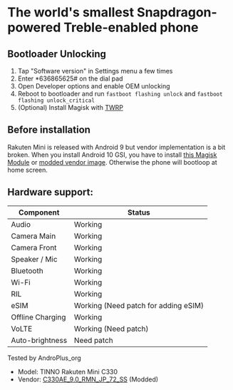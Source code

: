 # The world's smallest Snapdragon-powered Treble-enabled phone

## Bootloader Unlocking
1. Tap "Software version" in Settings menu a few times
2. Enter *636865625# on the dial pad
3. Open Developer options and enable OEM unlocking
4. Reboot to bootloader and run `fastboot flashing unlock` and `fastboot flashing unlock_critical`
5. (Optional) Install Magisk with [TWRP](https://drive.google.com/drive/folders/15LQok1lNR55gutIScnle6KIp6fdhwhR7?usp=sharing)

## Before installation
Rakuten Mini is released with Android 9 but vendor implementation is a bit broken. When you install Android 10 GSI, you have to install [this Magisk Module](https://github.com/AndroPlus-org/magisk-module-c330-gsi/releases) or [modded vendor image](https://drive.google.com/file/d/1_YDpV9-Wbbbvdjd2eGF1ofSGorc8xaq9/view?usp=sharing). Otherwise the phone will bootloop at home screen.

## Hardware support:
| Component | Status |
|-|-|
| Audio | Working |
| Camera Main | Working|
| Camera Front | Working
| Speaker / Mic | Working |
| Bluetooth | Working |
| Wi-Fi | Working |
| RIL | Working |
| eSIM | Working (Need patch for adding eSIM) |
| Offline Charging | Working |
| VoLTE | Working (Need patch) |
| Auto-brightness | Need patch |

Tested by AndroPlus_org
- Model: TINNO Rakuten Mini C330
- Vendor: [C330AE_9.0_RMN_JP_72_SS](https://drive.google.com/drive/folders/1m_IjpigWlYz35E_SJdQrfMLNpMVS_dKc?usp=sharing) (Modded)